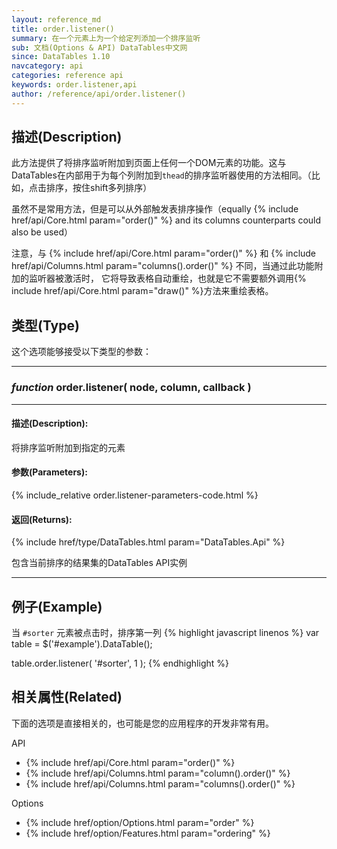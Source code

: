 ```yaml
---
layout: reference_md
title: order.listener()
summary: 在一个元素上为一个给定列添加一个排序监听
sub: 文档(Options & API) DataTables中文网
since: DataTables 1.10
navcategory: api
categories: reference api
keywords: order.listener,api
author: /reference/api/order.listener()
---
```





## 描述(Description)
此方法提供了将排序监听附加到页面上任何一个DOM元素的功能。这与DataTables在内部用于为每个列附加到`thead`的排序监听器使用的方法相同。（比如，点击排序，按住shift多列排序）

虽然不是常用方法，但是可以从外部触发表排序操作（equally {% include href/api/Core.html param="order()" %} and its columns counterparts could also be used）

注意，与 {% include href/api/Core.html param="order()" %} 和 {% include href/api/Columns.html param="columns().order()" %} 不同，当通过此功能附加的监听器被激活时，
它将导致表格自动重绘，也就是它不需要额外调用{% include href/api/Core.html param="draw()" %}方法来重绘表格。




## 类型(Type)
这个选项能够接受以下类型的参数：

---

### _function_ **order.listener( node, column, callback )** 

---
    

#### 描述(Description):

将排序监听附加到指定的元素
     
#### 参数(Parameters):
{% include_relative order.listener-parameters-code.html %}

#### 返回(Returns):

{% include href/type/DataTables.html param="DataTables.Api" %}

包含当前排序的结果集的DataTables API实例

--- 
    
## 例子(Example)

当 `#sorter` 元素被点击时，排序第一列
{% highlight javascript linenos %}
var table = $('#example').DataTable();
 
table.order.listener( '#sorter', 1 );
{% endhighlight %}



## 相关属性(Related)
下面的选项是直接相关的，也可能是您的应用程序的开发非常有用。

API

- {% include href/api/Core.html param="order()" %}
- {% include href/api/Columns.html param="column().order()" %}
- {% include href/api/Columns.html param="columns().order()" %}


Options

- {% include href/option/Options.html param="order" %}
- {% include href/option/Features.html param="ordering" %}

